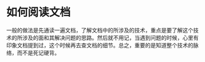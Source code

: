 # 如何阅读文档

一般的做法是先通读一遍文档，了解文档中的所涉及的技术，重点是要了解这个技术的所涉及的面和其解决问题的思路。然后就不用记，当遇到问题的时候，心里有印象文档提到过，这个时候再去查文档的细节。总之，重要的是知道整个技术的脉络，而不是死记硬背。

